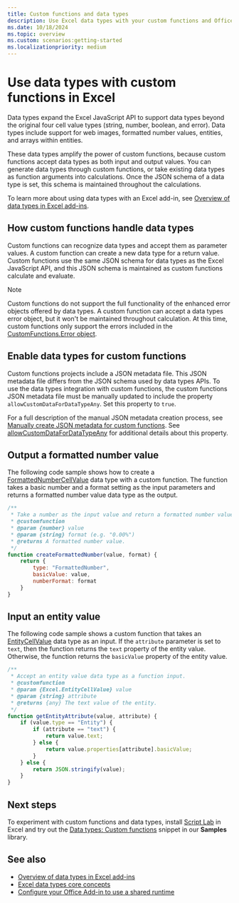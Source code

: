 ```yaml
---
title: Custom functions and data types
description: Use Excel data types with your custom functions and Office Add-ins.
ms.date: 10/18/2024
ms.topic: overview
ms.custom: scenarios:getting-started
ms.localizationpriority: medium
---
```


# Use data types with custom functions in Excel

Data types expand the Excel JavaScript API to support data types beyond the original four cell value types (string, number, boolean, and error). Data types include support for web images, formatted number values, entities, and arrays within entities.

These data types amplify the power of custom functions, because custom functions accept data types as both input and output values. You can generate data types through custom functions, or take existing data types as function arguments into calculations. Once the JSON schema of a data type is set, this schema is maintained throughout the calculations.

To learn more about using data types with an Excel add-in, see [Overview of data types in Excel add-ins](excel-data-types-overview.md).

## How custom functions handle data types

Custom functions can recognize data types and accept them as parameter values. A custom function can create a new data type for a return value. Custom functions use the same JSON schema for data types as the Excel JavaScript API, and this JSON schema is maintained as custom functions calculate and evaluate.

> [!NOTE]
> Custom functions do not support the full functionality of the enhanced error objects offered by data types. A custom function can accept a data types error object, but it won't be maintained throughout calculation. At this time, custom functions only support the errors included in the [CustomFunctions.Error object](custom-functions-errors.md).

## Enable data types for custom functions

Custom functions projects include a JSON metadata file. This JSON metadata file differs from the JSON schema used by data types APIs. To use the data types integration with custom functions, the custom functions JSON metadata file must be manually updated to include the property `allowCustomDataForDataTypeAny`. Set this property to `true`.

For a full description of the manual JSON metadata creation process, see [Manually create JSON metadata for custom functions](custom-functions-json.md). See [allowCustomDataForDataTypeAny](custom-functions-json.md#allowcustomdatafordatatypeany) for additional details about this property.

## Output a formatted number value

The following code sample shows how to create a [FormattedNumberCellValue](/javascript/api/excel/excel.formattednumbercellvalue) data type with a custom function. The function takes a basic number and a format setting as the input parameters and returns a formatted number value data type as the output.

```js
/**
 * Take a number as the input value and return a formatted number value as the output.
 * @customfunction
 * @param {number} value
 * @param {string} format (e.g. "0.00%")
 * @returns A formatted number value.
 */
function createFormattedNumber(value, format) {
    return {
        type: "FormattedNumber",
        basicValue: value,
        numberFormat: format
    }
}
```

## Input an entity value

The following code sample shows a custom function that takes an [EntityCellValue](/javascript/api/excel/excel.entitycellvalue) data type as an input. If the `attribute` parameter is set to `text`, then the function returns the `text` property of the entity value. Otherwise, the function returns the `basicValue` property of the entity value.

```js
/**
 * Accept an entity value data type as a function input.
 * @customfunction
 * @param {Excel.EntityCellValue} value
 * @param {string} attribute
 * @returns {any} The text value of the entity.
 */
function getEntityAttribute(value, attribute) {
    if (value.type == "Entity") {
        if (attribute == "text") {
            return value.text;
        } else {
            return value.properties[attribute].basicValue;
        }
    } else {
        return JSON.stringify(value);
    }
}
```

## Next steps

To experiment with custom functions and data types, install [Script Lab](../overview/explore-with-script-lab.md) in Excel and try out the [Data types: Custom functions](https://github.com/OfficeDev/office-js-snippets/blob/prod/samples/excel/16-custom-functions/data-types-custom-functions.yaml) snippet in our **Samples** library.

## See also

* [Overview of data types in Excel add-ins](excel-data-types-overview.md)
* [Excel data types core concepts](excel-data-types-concepts.md)
* [Configure your Office Add-in to use a shared runtime](../develop/configure-your-add-in-to-use-a-shared-runtime.md)
